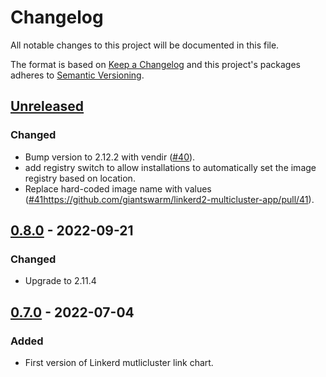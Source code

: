 # Changelog

All notable changes to this project will be documented in this file.

The format is based on [Keep a Changelog](http://keepachangelog.com/en/1.0.0/)
and this project's packages adheres to [Semantic Versioning](http://semver.org/spec/v2.0.0.html).

## [Unreleased]

### Changed

- Bump version to 2.12.2 with vendir ([#40](https://github.com/giantswarm/linkerd2-multicluster-app/pull/40)).
- add registry switch to allow installations to automatically set the image registry based on location.
- Replace hard-coded image name with values ([#41https://github.com/giantswarm/linkerd2-multicluster-app/pull/41]()).

## [0.8.0] - 2022-09-21

### Changed

- Upgrade to 2.11.4

## [0.7.0] - 2022-07-04

### Added

- First version of Linkerd mutlicluster link chart.

[Unreleased]: https://github.com/giantswarm/linkerd2-multicluster-app/compare/v0.8.0...HEAD
[0.8.0]: https://github.com/giantswarm/linkerd2-multicluster-app/compare/v0.7.0...v0.8.0
[0.7.0]: https://github.com/giantswarm/linkerd2-multicluster-app/compare/v0.7.0...v0.7.0
